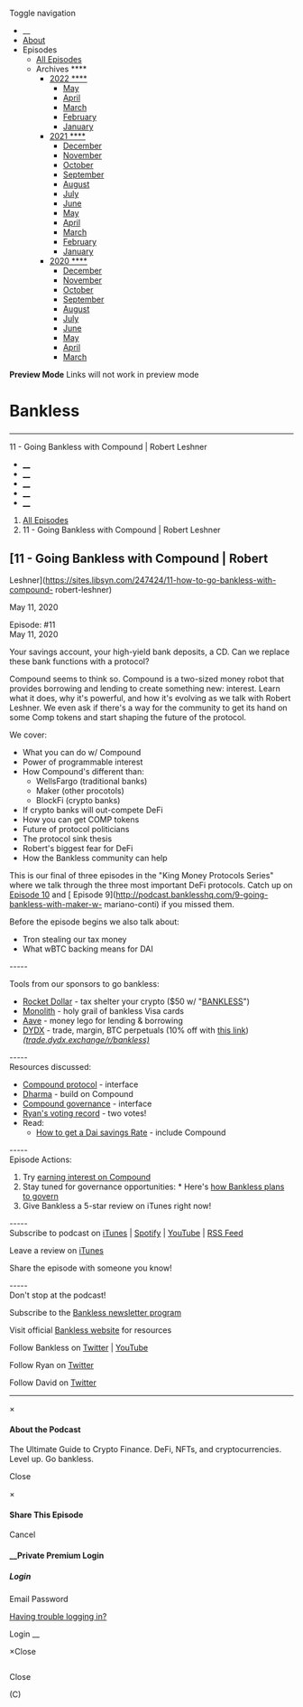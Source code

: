 Toggle navigation [](/247424 "Home Page")

  * __
  * [About]()
  * Episodes 
    * [All Episodes](/247424)
    * Archives ****
      * [2022 ****](/247424/2022)
        * [May](/247424/2022/05)
        * [April](/247424/2022/04)
        * [March](/247424/2022/03)
        * [February](/247424/2022/02)
        * [January](/247424/2022/01)
      * [2021 ****](/247424/2021)
        * [December](/247424/2021/12)
        * [November](/247424/2021/11)
        * [October](/247424/2021/10)
        * [September](/247424/2021/09)
        * [August](/247424/2021/08)
        * [July](/247424/2021/07)
        * [June](/247424/2021/06)
        * [May](/247424/2021/05)
        * [April](/247424/2021/04)
        * [March](/247424/2021/03)
        * [February](/247424/2021/02)
        * [January](/247424/2021/01)
      * [2020 ****](/247424/2020)
        * [December](/247424/2020/12)
        * [November](/247424/2020/11)
        * [October](/247424/2020/10)
        * [September](/247424/2020/09)
        * [August](/247424/2020/08)
        * [July](/247424/2020/07)
        * [June](/247424/2020/06)
        * [May](/247424/2020/05)
        * [April](/247424/2020/04)
        * [March](/247424/2020/03)

**Preview Mode** Links will not work in preview mode

# Bankless

###

* * *

11 - Going Bankless with Compound | Robert Leshner

  * [__](http://twitter.com/banklesshq "Visit Us on Twitter")
  * [__](mailto:ryan@mythos.capital "Email This Podcast")
  * [__](http://feeds.libsyn.com/247424/rss "Subscribe to RSS Feed")
  * [__](https://podcasts.apple.com/us/podcast/bankless/id1499409058?ls=1 "Listen on Apple Podcasts")
  * [__](https://open.spotify.com/show/41TNnXSv5ExcQSzEGLlGhy "Listen on Spotify")

  1. [All Episodes](/247424)
  2. 11 - Going Bankless with Compound | Robert Leshner

## [11 - Going Bankless with Compound | Robert
Leshner](https://sites.libsyn.com/247424/11-how-to-go-bankless-with-compound-
robert-leshner)

May 11, 2020

Episode: #11  
May 11, 2020

Your savings account, your high-yield bank deposits, a CD. Can we replace
these bank functions with a protocol?

Compound seems to think so. Compound is a two-sized money robot that provides
borrowing and lending to create something new: interest. Learn what it does,
why it's powerful, and how it's evolving as we talk with Robert Leshner. We
even ask if there's a way for the community to get its hand on some Comp
tokens and start shaping the future of the protocol.

We cover:

  * What you can do w/ Compound
  * Power of programmable interest
  * How Compound's different than: 
    * WellsFargo (traditional banks)
    * Maker (other procotols)
    * BlockFi (crypto banks)
  * If crypto banks will out-compete DeFi
  * How you can get COMP tokens
  * Future of protocol politicians
  * The protocol sink thesis
  * Robert's biggest fear for DeFi
  * How the Bankless community can help

This is our final of three episodes in the "King Money Protocols Series" where
we talk through the three most important DeFi protocols. Catch up on [ Episode
10](http://podcast.banklesshq.com/10-going-bankless-with-uniswap-w-with-caleb)
and [ Episode 9](http://podcast.banklesshq.com/9-going-bankless-with-maker-w-
mariano-conti) if you missed them.



Before the episode begins we also talk about:

  * Tron stealing our tax money
  * What wBTC backing means for DAI

\-----

Tools from our sponsors to go bankless:

  * [Rocket Dollar](https://www.jdoqocy.com/click-9261763-13920047) \- tax shelter your crypto ($50 w/ "[BANKLESS](https://www.jdoqocy.com/click-9261763-13920047)")
  * [Monolith](https://monolith.xyz/) \- holy grail of bankless Visa cards
  * [Aave](https://aave.com/) \- money lego for lending & borrowing
  * [DYDX](https://trade.dydx.exchange/r/bankless) \- trade, margin, BTC perpetuals (10% off with [this link](https://trade.dydx.exchange/r/bankless))  
_([trade.dydx.exchange/r/bankless)](http://trade.dydx.exchange/r/bankless)_

\-----  
Resources discussed:

  * [Compound protocol](https://compound.finance/) \- interface
  * [Dharma](https://www.dharma.io/) \- build on Compound
  * [Compound governance](https://compound.finance/governance) \- interface
  * [ Ryan's voting record](https://compound.finance/governance/address/0xfdaae0c5a7a56c8265b9f86cf8cd934a494e3733) \- two votes!
  * Read:
    * [How to get a Dai savings Rate](https://bankless.substack.com/p/how-to-get-a-dai-saving-account) \- include Compound

\-----  
Episode Actions:

  1. Try [earning interest on Compound](https://compound.finance/)
  2. Stay tuned for governance opportunities: 
    * Here's [how Bankless plans to govern](https://bankless.substack.com/p/lets-govern)
  3. Give Bankless a 5-star review on iTunes right now!

\-----  
Subscribe to podcast on
[iTunes](https://podcasts.apple.com/us/podcast/bankless/id1499409058) |
[Spotify](https://open.spotify.com/show/41TNnXSv5ExcQSzEGLlGhy) |
[YouTube](https://www.youtube.com/c/bankless) | [RSS
Feed](http://podcast.banklesshq.com/)

Leave a review on
[iTunes](https://podcasts.apple.com/us/podcast/bankless/id1499409058)

Share the episode with someone you know!

\-----  
Don't stop at the podcast!

Subscribe to the [Bankless newsletter program](http://bankless.substack.com/)

Visit official [Bankless website](http://banklesshq.com/) for resources

Follow Bankless on [Twitter](https://twitter.com/BanklessHQ) |
[YouTube](https://www.youtube.com/c/bankless)

Follow Ryan on [Twitter](https://twitter.com/ryansadams)

Follow David on [Twitter](https://twitter.com/TrustlessState)

* * *

×

#### About the Podcast

The Ultimate Guide to Crypto Finance. DeFi, NFTs, and cryptocurrencies. Level
up. Go bankless.

Close

×

#### Share This Episode

Cancel

#### __Private Premium Login

##### Login

Email Password

[Having trouble logging in?](')

Login __

×Close

![]()

Close

(C)

